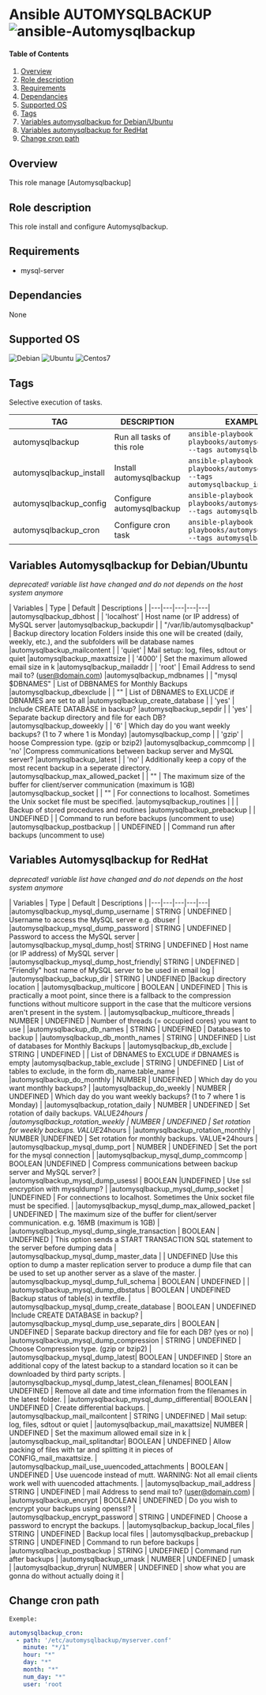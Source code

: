 Ansible AUTOMYSQLBACKUP ![ansible-Automysqlbackup](https://img.shields.io/badge/ansible-Automysqlbackup-fd4526.svg)
=============================================================================================================


[Overview]: #overview
[Role description]: #role-description
[Supported OS]: #supported-os
[Requirements]: #requirements
[Dependancies]: #dependancies
[Tags]: #tags
[Variables automysqlbackup for Debian/Ubuntu]: #variables-automysqlbackup-for-debian/dbuntu
[Variables automysqlbackup for RedHat]: #variables-automysqlbackup-for-redhat
[Change cron path]: #change-cron-path



#### Table of Contents

1. [Overview][Overview]
2. [Role description][Role description]
3. [Requirements][Requirements]
4. [Dependancies][Dependancies]
5. [Supported OS][Supported OS]
6. [Tags][Tags]
7. [Variables automysqlbackup for Debian/Ubuntu][Variables automysqlbackup for Debian/Ubuntu]
8. [Variables automysqlbackup for RedHat][Variables automysqlbackup for RedHat]
9. [Change cron path][Change cron path]



## Overview

This role manage [Automysqlbackup] 

## Role description

This role install and configure Automysqlbackup.

## Requirements

  - mysql-server

## Dependancies

None

## Supported OS

  ![Debian](https://img.shields.io/badge/Debian-Jessie|Wheezy-blue.svg)
  ![Ubuntu](https://img.shields.io/badge/Ubuntu-Trusty|xenial-blue.svg)
  ![Centos7](https://img.shields.io/badge/RedHat-Centos7-blue.svg)

## Tags

Selective execution of tasks.

TAG | DESCRIPTION |EXAMPLES
  ---|---|---
  automysqlbackup | Run all tasks of this role | ```ansible-playbook playbooks/automysqlbackup.yml --tags automysqlbackup```
  automysqlbackup_install | Install automysqlbackup  | ```ansible-playbook playbooks/automysqlbackup.yml --tags automysqlbackup_install```
  automysqlbackup_config | Configure automysqlbackup  | ```ansible-playbook playbooks/automysqlbackup.yml --tags automysqlbackup_config```
  automysqlbackup_cron | Configure cron task  | ```ansible-playbook playbooks/automysqlbackup.yml --tags automysqlbackup_cron```


## Variables Automysqlbackup for Debian/Ubuntu
*deprecated! variable list have changed and do not depends on the host system anymore*

| Variables |  Type  | Default |  Descriptions | 
|---|---|---|---|---|
|automysqlbackup_dbhost | | 'localhost'  | Host name (or IP address) of MySQL server
|automysqlbackup_backupdir | |  "/var/lib/automysqlbackup" | Backup directory location Folders inside this one will be created (daily, weekly, etc.), and the subfolders will be database names
|automysqlbackup_mailcontent  | |  'quiet' | Mail setup: log, files, sdtout or quiet
|automysqlbackup_maxattsize  | | '4000' | Set the maximum allowed email size in k
|automysqlbackup_mailaddr | |  'root' | Email Address to send mail to? (user@domain.com)
|automysqlbackup_mdbnames  | |  "mysql $DBNAMES" |  List of DBBNAMES for Monthly Backups
|automysqlbackup_dbexclude | |  "" |  List of DBNAMES to EXLUCDE if DBNAMES are set to all
|automysqlbackup_create_database  | |  'yes' | Include CREATE DATABASE in backup? 
|automysqlbackup_sepdir | |  'yes' | Separate backup directory and file for each DB?
|automysqlbackup_doweekly | |  '6' | Which day do you want weekly backups? (1 to 7 where 1 is Monday) 
|automysqlbackup_comp | |  'gzip' | hoose Compression type. (gzip or bzip2)
|automysqlbackup_commcomp | |  'no' |Compress communications between backup server and MySQL server?
|automysqlbackup_latest | |  'no' | Additionally keep a copy of the most recent backup in a seperate directory.
|automysqlbackup_max_allowed_packet | |  "" |  The maximum size of the buffer for client/server communication (maximum is 1GB)
|automysqlbackup_socket | |  "" | For connections to localhost. Sometimes the Unix socket file must be specified.
|automysqlbackup_routines |  | | Backup of stored procedures and routines
|automysqlbackup_prebackup | |  UNDEFINED |   | Command to run before backups (uncomment to use)
|automysqlbackup_postbackup | | UNDEFINED |   | Command run after backups (uncomment to use)


## Variables Automysqlbackup for RedHat 
*deprecated! variable list have changed and do not depends on the host system anymore*


| Variables |  Type  | Default |  Descriptions |
|---|---|---|---|---|
|automysqlbackup_mysql_dump_username | STRING | UNDEFINED |  Username to access the MySQL server e.g. dbuser  | 
|automysqlbackup_mysql_dump_password | STRING  | UNDEFINED | Password to access the MySQL server   | 
|automysqlbackup_mysql_dump_host| STRING  |  UNDEFINED | Host name (or IP address) of MySQL server  | 
|automysqlbackup_mysql_dump_host_friendly| STRING  | UNDEFINED | "Friendly" host name of MySQL server to be used in email log  | 
|automysqlbackup_backup_dir | STRING  |  UNDEFINED |Backup directory location   | 
|automysqlbackup_multicore | BOOLEAN | UNDEFINED | This is practically a moot point, since there is a fallback to the compression functions without multicore support in the case that the multicore versions aren't present in the system.   | 
|automysqlbackup_multicore_threads | NUMBER | UNDEFINED | Number of threads (= occupied cores) you want to use  | 
|automysqlbackup_db_names | STRING  | UNDEFINED | Databases to backup  | 
|automysqlbackup_db_month_names | STRING   |  UNDEFINED | List of databases for Monthly Backups  | 
|automysqlbackup_db_exclude | STRING  |  UNDEFINED |   | List of DBNAMES to EXCLUDE if DBNAMES is empty
|automysqlbackup_table_exclude | STRING  |  UNDEFINED | List of tables to exclude, in the form db_name.table_name  | 
|automysqlbackup_do_monthly | NUMBER | UNDEFINED | Which day do you want monthly backups?   | 
|automysqlbackup_do_weekly | NUMBER |  UNDEFINED | Which day do you want weekly backups? (1 to 7 where 1 is Monday)  | 
|automysqlbackup_rotation_daily | NUMBER |  UNDEFINED | Set rotation of daily backups. VALUE*24hours  | 
|automysqlbackup_rotation_weekly | NUMBER |  UNDEFINED |  Set rotation for weekly backups. VALUE*24hours  | 
|automysqlbackup_rotation_monthly | NUMBER |UNDEFINED |  Set rotation for monthly backups. VALUE*24hours  | 
|automysqlbackup_mysql_dump_port | NUMBER | UNDEFINED | Set the port for the mysql connection  | 
|automysqlbackup_mysql_dump_commcomp | BOOLEAN |UNDEFINED | Compress communications between backup server and MySQL server? |  
|automysqlbackup_mysql_dump_usessl | BOOLEAN |UNDEFINED | Use ssl encryption with mysqldump?  | 
|automysqlbackup_mysql_dump_socket | |UNDEFINED | For connections to localhost. Sometimes the Unix socket file must be specified.  | 
|automysqlbackup_mysql_dump_max_allowed_packet | | UNDEFINED | The maximum size of the buffer for client/server communication. e.g. 16MB (maximum is 1GB)  | 
|automysqlbackup_mysql_dump_single_transaction | BOOLEAN | UNDEFINED |  This option sends a START TRANSACTION SQL statement to the server before dumping data  | 
|automysqlbackup_mysql_dump_master_data | | UNDEFINED |Use this option to dump a master replication server to produce a dump file that can be used to set up another server as a slave of the master.   | 
|automysqlbackup_mysql_dump_full_schema | BOOLEAN | UNDEFINED |   | 
|automysqlbackup_mysql_dump_dbstatus  | BOOLEAN | UNDEFINED |Backup status of table(s) in textfile.    | 
|automysqlbackup_mysql_dump_create_database  | BOOLEAN  | UNDEFINED |Include CREATE DATABASE in backup?   | 
|automysqlbackup_mysql_dump_use_separate_dirs | BOOLEAN | UNDEFINED |  Separate backup directory and file for each DB? (yes or no)  | 
|automysqlbackup_mysql_dump_compression | STRING | UNDEFINED | Choose Compression type. (gzip or bzip2)  | 
|automysqlbackup_mysql_dump_latest| BOOLEAN | UNDEFINED | Store an additional copy of the latest backup to a standard location so it can be downloaded by third party scripts.  | 
|automysqlbackup_mysql_dump_latest_clean_filenames| BOOLEAN | UNDEFINED |  Remove all date and time information from the filenames in the latest folder. | 
|automysqlbackup_mysql_dump_differential| BOOLEAN | UNDEFINED | Create differential backups.   | 
|automysqlbackup_mail_mailcontent | STRING | UNDEFINED | Mail setup: log, files, sdtout or quiet  | 
|automysqlbackup_mail_maxattsize| NUMBER | UNDEFINED | Set the maximum allowed email size in k  | 
|automysqlbackup_mail_splitandtar| BOOLEAN | UNDEFINED | Allow packing of files with tar and splitting it in pieces of CONFIG_mail_maxattsize.  | 
|automysqlbackup_mail_use_uuencoded_attachments | BOOLEAN | UNDEFINED | Use uuencode instead of mutt. WARNING: Not all email clients work well with uuencoded attachments.  | 
|automysqlbackup_mail_address | STRING | UNDEFINED | mail Address to send mail to? (user@domain.com)  | 
|automysqlbackup_encrypt | BOOLEAN | UNDEFINED | Do you wish to encrypt your backups using openssl?  | 
|automysqlbackup_encrypt_password | STRING | UNDEFINED | Choose a password to encrypt the backups.   | 
|automysqlbackup_backup_local_files  | STRING | UNDEFINED |   Backup local files | 
|automysqlbackup_prebackup | STRING | UNDEFINED | Command to run before backups  | 
|automysqlbackup_postbackup | STRING | UNDEFINED | Command run after backups  | 
|automysqlbackup_umask | NUMBER | UNDEFINED | umask  | 
|automysqlbackup_dryrun| NUMBER | UNDEFINED | show what you are gonna do without actually doing it  | 


## Change cron path

`Exemple:`

```yaml
automysqlbackup_cron:
  - path: '/etc/automysqlbackup/myserver.conf'
    minute: "*/1"
    hour: "*"
    day: "*"
    month: "*"
    num_day: "*"
    user: 'root
```
